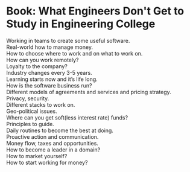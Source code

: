 # Book: What Engineers Don't Get to Study in Engineering College

Working in teams to create some useful software.  
Real-world how to manage money.  
How to choose where to work and on what to work on.  
How can you work remotely?  
Loyalty to the company?  
Industry changes every 3-5 years.  
Learning starts now and it’s life long.  
How is the software business run?  
Different models of agreements and services and pricing strategy.  
Privacy, security.  
Different stacks to work on.  
Geo-political issues.  
Where can you get soft(less interest rate) funds?  
Principles to guide.  
Daily routines to become the best at doing.  
Proactive action and communication.  
Money flow, taxes and opportunities.  
How to become a leader in a domain?  
How to market yourself?  
How to start working for money?  
  
